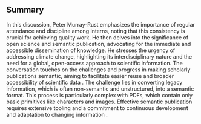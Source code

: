 ## Summary
In this discussion, Peter Murray-Rust emphasizes the importance of regular attendance and discipline among interns, noting that this consistency is crucial for achieving quality work. He then delves into the significance of open science and semantic publication, advocating for the immediate and accessible dissemination of knowledge. He stresses the urgency of addressing climate change, highlighting its interdisciplinary nature and the need for a global, open-access approach to scientific information. The conversation touches on the challenges and progress in making scholarly publications semantic, aiming to facilitate easier reuse and broader accessibility of scientific data . The challenge lies in converting legacy information, which is often non-semantic and unstructured, into a semantic format. This process is particularly complex with PDFs, which contain only basic primitives like characters and images. Effective semantic publication requires extensive tooling and a commitment to continuous development and adaptation to changing information .